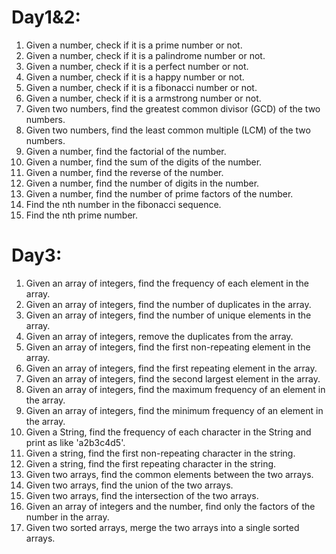 Day1&2:
=====
1. Given a number, check if it is a prime number or not.
2. Given a number, check if it is a palindrome number or not.
3. Given a number, check if it is a perfect number or not.
4. Given a number, check if it is a happy number or not.
5. Given a number, check if it is a fibonacci number or not.
6. Given a number, check if it is a armstrong number or not.
7. Given two numbers, find the greatest common divisor (GCD) of the two numbers.
8. Given two numbers, find the least common multiple (LCM) of the two numbers.
9. Given a number, find the factorial of the number.
10. Given a number, find the sum of the digits of the number.
11. Given a number, find the reverse of the number.
12. Given a number, find the number of digits in the number.
13. Given a number, find the number of prime factors of the number.
14. Find the nth number in the fibonacci sequence.
15. Find the nth prime number.

Day3:
=====
1. Given an array of integers, find the frequency of each element in the array.
2. Given an array of integers, find the number of duplicates in the array.
3. Given an array of integers, find the number of unique elements in the array.
4. Given an array of integers, remove the duplicates from the array.
5. Given an array of integers, find the first non-repeating element in the array.
6. Given an array of integers, find the first repeating element in the array.
7. Given an array of integers, find the second largest element in the array.
8. Given an array of integers, find the maximum frequency of an element in the array.
9. Given an array of integers, find the minimum frequency of an element in the array.
10. Given a String, find the frequency of each character in the String and print as like 'a2b3c4d5'.
11. Given a string, find the first non-repeating character in the string.
12. Given a string, find the first repeating character in the string.
13. Given two arrays, find the common elements between the two arrays.
14. Given two arrays, find the union of the two arrays.
15. Given two arrays, find the intersection of the two arrays.
16. Given an array of integers and the number, find only the factors of the number in the array.
17. Given two sorted arrays, merge the two arrays into a single sorted arrays.

